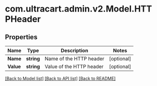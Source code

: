 
# com.ultracart.admin.v2.Model.HTTPHeader

## Properties

Name | Type | Description | Notes
------------ | ------------- | ------------- | -------------
**Name** | **string** | Name of the HTTP header | [optional] 
**Value** | **string** | Value of the HTTP header | [optional] 

[[Back to Model list]](../README.md#documentation-for-models)
[[Back to API list]](../README.md#documentation-for-api-endpoints)
[[Back to README]](../README.md)


